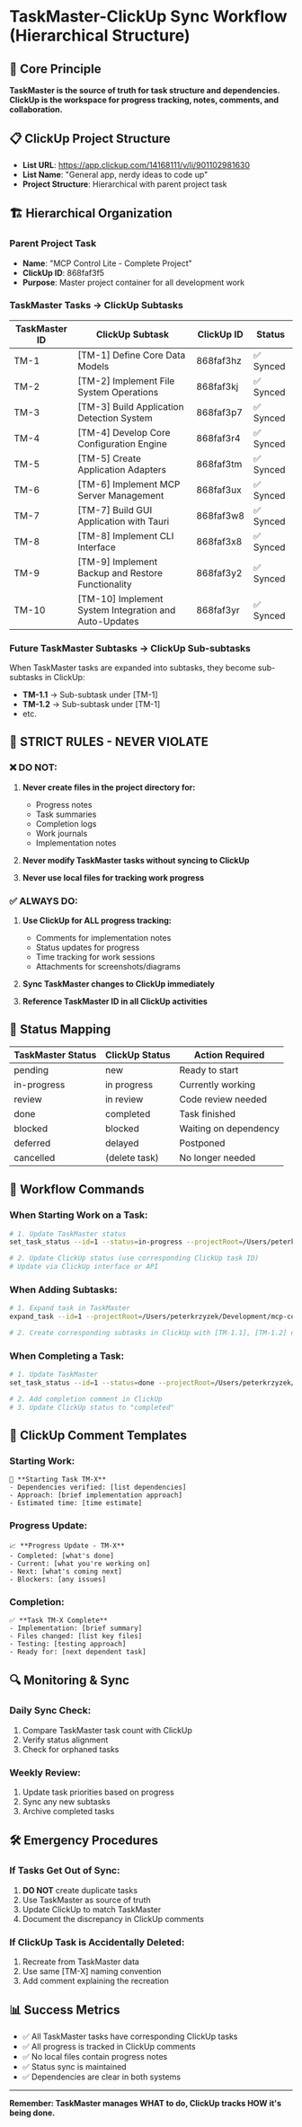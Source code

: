 # TaskMaster-ClickUp Sync Workflow (Hierarchical Structure)

## 🎯 Core Principle
**TaskMaster is the source of truth for task structure and dependencies. ClickUp is the workspace for progress tracking, notes, comments, and collaboration.**

## 📋 ClickUp Project Structure
- **List URL**: https://app.clickup.com/14168111/v/li/901102981630
- **List Name**: "General app, nerdy ideas to code up"
- **Project Structure**: Hierarchical with parent project task

## 🏗️ Hierarchical Organization

### Parent Project Task
- **Name**: "MCP Control Lite - Complete Project"
- **ClickUp ID**: 868faf3f5
- **Purpose**: Master project container for all development work

### TaskMaster Tasks → ClickUp Subtasks
| TaskMaster ID | ClickUp Subtask | ClickUp ID | Status |
|---------------|-----------------|------------|---------|
| TM-1 | [TM-1] Define Core Data Models | 868faf3hz | ✅ Synced |
| TM-2 | [TM-2] Implement File System Operations | 868faf3kj | ✅ Synced |
| TM-3 | [TM-3] Build Application Detection System | 868faf3p7 | ✅ Synced |
| TM-4 | [TM-4] Develop Core Configuration Engine | 868faf3r4 | ✅ Synced |
| TM-5 | [TM-5] Create Application Adapters | 868faf3tm | ✅ Synced |
| TM-6 | [TM-6] Implement MCP Server Management | 868faf3ux | ✅ Synced |
| TM-7 | [TM-7] Build GUI Application with Tauri | 868faf3w8 | ✅ Synced |
| TM-8 | [TM-8] Implement CLI Interface | 868faf3x8 | ✅ Synced |
| TM-9 | [TM-9] Implement Backup and Restore Functionality | 868faf3y2 | ✅ Synced |
| TM-10 | [TM-10] Implement System Integration and Auto-Updates | 868faf3yr | ✅ Synced |

### Future TaskMaster Subtasks → ClickUp Sub-subtasks
When TaskMaster tasks are expanded into subtasks, they become sub-subtasks in ClickUp:
- **TM-1.1** → Sub-subtask under [TM-1]
- **TM-1.2** → Sub-subtask under [TM-1]
- etc.

## 🚫 STRICT RULES - NEVER VIOLATE

### ❌ DO NOT:
1. **Never create files in the project directory for:**
   - Progress notes
   - Task summaries
   - Completion logs
   - Work journals
   - Implementation notes
   
2. **Never modify TaskMaster tasks without syncing to ClickUp**

3. **Never use local files for tracking work progress**

### ✅ ALWAYS DO:
1. **Use ClickUp for ALL progress tracking:**
   - Comments for implementation notes
   - Status updates for progress
   - Time tracking for work sessions
   - Attachments for screenshots/diagrams
   
2. **Sync TaskMaster changes to ClickUp immediately**

3. **Reference TaskMaster ID in all ClickUp activities**

## 🔄 Status Mapping

| TaskMaster Status | ClickUp Status | Action Required |
|-------------------|----------------|-----------------|
| pending | new | Ready to start |
| in-progress | in progress | Currently working |
| review | in review | Code review needed |
| done | completed | Task finished |
| blocked | blocked | Waiting on dependency |
| deferred | delayed | Postponed |
| cancelled | (delete task) | No longer needed |

## 📝 Workflow Commands

### When Starting Work on a Task:
```bash
# 1. Update TaskMaster status
set_task_status --id=1 --status=in-progress --projectRoot=/Users/peterkrzyzek/Development/mcp-control-lite

# 2. Update ClickUp status (use corresponding ClickUp task ID)
# Update via ClickUp interface or API
```

### When Adding Subtasks:
```bash
# 1. Expand task in TaskMaster
expand_task --id=1 --projectRoot=/Users/peterkrzyzek/Development/mcp-control-lite

# 2. Create corresponding subtasks in ClickUp with [TM-1.1], [TM-1.2] naming
```

### When Completing a Task:
```bash
# 1. Update TaskMaster
set_task_status --id=1 --status=done --projectRoot=/Users/peterkrzyzek/Development/mcp-control-lite

# 2. Add completion comment in ClickUp
# 3. Update ClickUp status to "completed"
```

## 💬 ClickUp Comment Templates

### Starting Work:
```
🚀 **Starting Task TM-X**
- Dependencies verified: [list dependencies]
- Approach: [brief implementation approach]
- Estimated time: [time estimate]
```

### Progress Update:
```
📈 **Progress Update - TM-X**
- Completed: [what's done]
- Current: [what you're working on]
- Next: [what's coming next]
- Blockers: [any issues]
```

### Completion:
```
✅ **Task TM-X Complete**
- Implementation: [brief summary]
- Files changed: [list key files]
- Testing: [testing approach]
- Ready for: [next dependent task]
```

## 🔍 Monitoring & Sync

### Daily Sync Check:
1. Compare TaskMaster task count with ClickUp
2. Verify status alignment
3. Check for orphaned tasks

### Weekly Review:
1. Update task priorities based on progress
2. Sync any new subtasks
3. Archive completed tasks

## 🛠 Emergency Procedures

### If Tasks Get Out of Sync:
1. **DO NOT** create duplicate tasks
2. Use TaskMaster as source of truth
3. Update ClickUp to match TaskMaster
4. Document the discrepancy in ClickUp comments

### If ClickUp Task is Accidentally Deleted:
1. Recreate from TaskMaster data
2. Use same [TM-X] naming convention
3. Add comment explaining the recreation

## 📊 Success Metrics

- ✅ All TaskMaster tasks have corresponding ClickUp tasks
- ✅ All progress is tracked in ClickUp comments
- ✅ No local files contain progress notes
- ✅ Status sync is maintained
- ✅ Dependencies are clear in both systems

---

**Remember: TaskMaster manages WHAT to do, ClickUp tracks HOW it's being done.**
